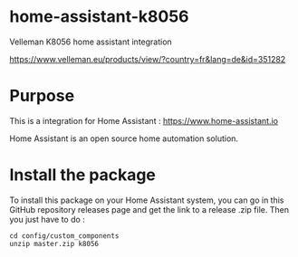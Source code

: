 # home-assistant-k8056
Velleman K8056 home assistant integration

https://www.velleman.eu/products/view/?country=fr&lang=de&id=351282

# Purpose

This is a integration for Home Assistant : https://www.home-assistant.io

Home Assistant is an open source home automation solution.

# Install the package

To install this package on your Home Assistant system, you can go in this GitHub repository releases page and get the link to a release .zip file. Then you just have to do :

    cd config/custom_components
    unzip master.zip k8056




